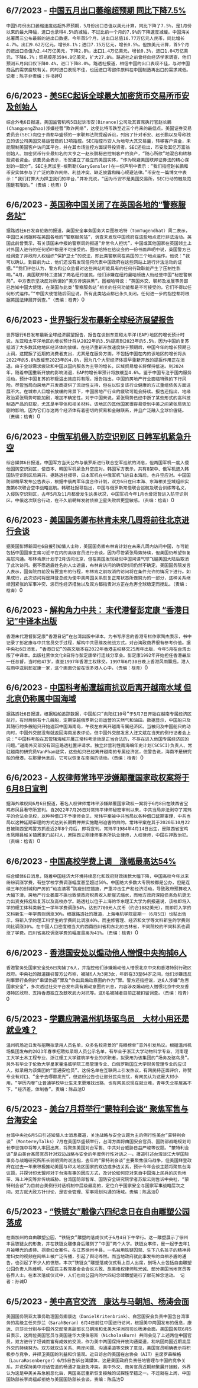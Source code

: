 
  ## 6/7/2023 - [中国五月出口萎缩超预期 同比下降7.5%](https://www.rfa.org/mandarin/Xinwen/st-06072023013415.html)
 ```中国5月份出口萎缩速度远超外界预期，5月份出口总值以美元计算，同比下降了7.5%，是1月份以来的最大降幅，进口也录得4.5%的减幅，不过比前一个月的7.9%的下降速度减缓。中国海关总署周三公布最新的进出口数据，今年首5个月，进出口总值16.77万亿元人民币，同比增长4.7%。出口9.62万亿元，增长8.1%；进口7.15万亿元，增长0.5%。但按美元计算，首5个月的进出口总值为2.44万亿美元，下降2.8%，出口1.4万亿美元，增长0.3%，进口1.04万亿美元，下降6.7%；贸易顺差3594.8亿美元，扩大27.8%。路透社之前曾经向经济学家调查，他们预测五月出口仅下降0.4%，进口下降8.0%。路透社报道，相信中国的出口表现不佳，与对中国商品的需求疲软有关。同时进口表现不佳，也因进口零部件原料在中国制造再出口的需求减低。记者：陈子非责编：许书婷```0
  ## 6/6/2023 - [美SEC起诉全球最大加密货币交易所币安及创始人](https://www.rfa.org/mandarin/Xinwen/10-06062023162325.html)
 ```综合外电6日报道，美国监管机构5日起诉币安(Binance)公司及其首席执行官赵长鹏(ChangpengZhao)涉嫌经营“欺诈网络”，这使比特币跌至近三个月来的最低点。美国证券交易委员会(SEC)向位于首都华盛顿的一家联邦法院提起诉讼，列出了针对币安、赵长鹏以及号称独立的该公司美国交易运营商的13项指控。SEC指控币安人为地夸大其交易量，转移客户资金，未能限制美国客户访问其平台，并在其市场监控方面误导投资者。SEC还指出，币安及其亿万富翁创始人、加密货币行业最知名的大亨之一赵长鹏秘密控制客户的资产，“随心所欲”地混合和转移投资者资金。该委员会表示，币安建立了独立的美国实体，“作为规避美国联邦证券法的精心谋划的一部分”。SEC主席加里·根斯勒(GaryGensler)在一份声明中表示：“我们指控赵长鹏和币安实体参与了广泛的欺诈网络、利益冲突、缺乏披露和精心规避法律。”币安在一篇博文中表示：“我们打算大力捍卫我们的平台，”并补充说，“因为币安不是美国交易所，SEC行动的触及范围是有限的。”（责编：梒青）```0
  ## 6/6/2023 - [英国称中国关闭了在英国各地的“警察服务站”](https://www.rfa.org/mandarin/Xinwen/9-06062023162129.html)
 ```据路透社6日发自伦敦的报道，英国安全事务国务大臣图根哈特（TomTugendhat）周二表示，中国已关闭据称在英国各地的“警察服务站”，调查未发现中国政府在这些地点进行非法活动。英国此前曾表示，有关该国未申报的警察局的报道“非常令人担忧”，中国或其他国家在英国领土上对外国人进行的任何恐吓都是不可接受的。图根哈特在给议会的一份书面声明中说，英国警方已经调查了非政府人权组织“保护卫士”的说法，即此类警察局在英国的三个地点运作。他说：“我可以确认，到目前为止，他们还没有发现任何代表中国政府在这些网站上进行非法活动的证据。”“我们评估认为，警方和公众监督对这些网站可能具有的任何行政职能产生了压制性影响。”4月，美国联邦特工逮捕了两名纽约居民，他们涉嫌在纽约曼哈顿唐人街经营中国“秘密警察局”。中方表示坚决反对所谓的“美方诽谤抹黑”。图根哈特说：“英国外交、联邦及发展事务部已告知中国大使馆，在英国与此类‘警察服务站’相关的任何功能都是不可接受的，它们不得以任何形式运作。”“中国大使馆随后回应说，所有此类站点都已永久关闭。任何进一步的指控都将根据英国法律展开调查。”（责编：梒青）```0
  ## 6/6/2023 - [世界银行发布最新全球经济展望报告](https://www.rfa.org/mandarin/Xinwen/8-06062023142844.html)
 ```世界银行6日发布最新全球经济展望报告，报告在谈到东亚和太平洋(EAP)地区的增长预计时说，东亚和太平洋地区的增长预计将从2022年的3.5%提高到2023年的5.5%，因为中国的复苏抵消了大多数其他地区经济体的放缓。在经济重新开放速度快于预期后，中国今年的增长预期已上调，这提振了近期的消费者支出，尤其是在服务方面。不包括中国在内的该地区的增长将从2022年的5.8%放缓至2023年的4.8%，因为几个大型经济体提早重新开放的提振作用正在消退。由于全球需求疲软和中国以国内服务为主导的增长，区域贸易增长将保持低迷。到2024年，随着中国重新开放的影响消退，EAP的增长率预计将放缓至4.6%。鉴于中国专注于国内服务活动，预计中国复苏的积极溢出效应将有限。报告指出，中国的房地产行业面临特殊的下行风险。尽管当局向房地产开发商提供了流动性支持，但在以恢复该行业健康的方式重组债务方面进展不大。在城市人口增长放缓的背景下，中国房地产行业的疲软可能会持续。报告还指出，地缘政治紧张局势可能加剧，增加不确定性。对于中国来说，紧张局势已经中断了某些形式的高科技制造产品的获取，尤其是半导体和相关材料。该地区的其他国家很容易受到中美之间紧张局势加剧的影响，因为它们与这两个经济体有着密切的贸易和金融联系，并且广泛融入全球价值链。（责编：梒青）```0
  ## 6/6/2023 - [中俄军机侵入防空识别区 日韩军机紧急升空](https://www.rfa.org/mandarin/Xinwen/7-06062023142134.html)
 ```综合媒体6日报道，中国军方当天公布与俄罗斯进行联合空军巡航的消息，但两国军机一度入侵他国防空识别区，使日本、韩国军机紧急升空应对。韩国军方表示，共有8架中、俄军机进入韩国防空识别区后离开。据路透社报导，日本军机在中俄军机飞进日本海后，也升空应对。中国国防部稍早发布公告表示，根据中俄两军年度合作计划，双方6日在日本海、东海相关空域组织实施第6次联合空中战略巡航。韩联社报导指出，中国与俄罗斯常借联合巡航及联合训练等名义，入侵防空识别区，去年5月及11月都曾发生这类状况，中国军机今年1月也曾短暂进入防空识别区。中俄这次联合行动，在不久前朝鲜发射侦察卫星失败后更显敏感。（责编：梒青）```0
  ## 6/6/2023 - [美国国务卿布林肯未来几周将前往北京进行会谈](https://www.rfa.org/mandarin/Xinwen/6-06062023123656.html)
 ```据美国彭博新闻社6日援引知情人士称，美国国务卿布林肯计划在未来几周内访问中国，与可能包括中国国家主席习近平在内的高级官员进行会谈，因为尽管紧张局势持续，但美国仍希望恢复高层沟通。布林肯原计划于2月访问北京，但在美国发现疑似中国间谍气球飞越美国大陆后取消了此次访问。据不愿透露姓名的人士透露，布林肯访问的确切时间仍然不确定。美国国务院发言人表示，国务院目前没有要宣布的行程，布林肯之前取消的访问将在条件允许的情况下进行。如果成行，此次访问将是拜登总统为使中美两国关系恢复正常状态所做努力的一部分，这种关系继续因紧张的军事冲突、惩罚性经济措施以及双方都指责对方正在危害全球稳定而搅乱。（责编：梒青）```0
  ## 6/6/2023 - [解构角力中共：  末代港督彭定康 “香港日记”中译本出版](https://www.rfa.org/mandarin/Xinwen/5-06062023120007.html)
 ```香港末代港督彭定康“香港日记”在台湾出版中译本。为书写序言的香港专栏作家陶杰表示，书中记录了彭定康与中共官员交手过程，解构中共思维及统战方式，对台湾政商界很有参考价值。据中央社6日消息，“香港日记”的英文版本在2022年香港主权移交25周年出版，今年5月在台湾出版了中译本。出版社黑体文化8日将与彭定康举行连线分享会。彭定康1992年开始担任香港最后一任总督，当时他47岁，直至1997年香港主权移交。1997年6月30日晚上香港风雨飘摇，港人在雨中送别彭定康一家，这个画面仍留在很多港人心中。（责编：梒青）```0
  ## 6/6/2023 - [中国科考船遭越南抗议后离开越南水域  但北京仍称属中国海域](https://www.rfa.org/mandarin/Xinwen/4-06062023115417.html)
 ```据路透社6日报道，根据船舶追踪数据，中国船只“向阳红10号”于5月7日开始在越南专属经济区航行，有时两侧有十几艘船，定期穿越俄罗斯公司运营的天然气和油田。数据显示，中国船只及其随行的多艘船只开始返回中国海南岛，午夜左右离开越南专属经济区。当被问及中国船只的动向时，中国外交部没有就返回海南发表评论。但中国外交部发言人汪文斌在当天的例行记者会上说：“中国科考船在其管辖海域开展正常科考活动是正当合法的，不存在进入他国专属经济区的问题。”越南外交部没有回应路透社置评请求。独立非营利性南海编年史计划(SCSCI)负责人、常驻越南的研究员VanPham证实，这些船只已经离开越南的专属经济区，但警告说，海南不是研究船的母港，在那里休息后，它可以恢复在南海的活动。（责编：梒青）```0
  ## 6/6/2023 - [人权律师常玮平涉嫌颠覆国家政权案将于6月8日宣判](https://www.rfa.org/mandarin/Xinwen/3-06062023105532.html)
 ```据海外维权网6月6日报道，著名人权律师常玮平涉嫌颠覆国家政权一案将于6月8日在陕西省宝鸡市凤县看守所宣判。自2022年7月26日对常玮平律师秘密审判以来，中共当局非法剥夺了常玮平的合法会见权，以种种借口不予律师会见，常玮平案被中共当局以各种借口延期审理，中共当局以这种延期审理的方式达到长期羁押并实施酷刑迫害的目的。常玮平案在其于2020年10月22日被陕西宝鸡警方抓走近2年8个月后，即将宣判。常玮平1984年4月14日出生，是陕西省宝鸡市凤翔县城关镇周家门前村人，原陕西立刚律师事务所执业律师，人权律师，中国在押政治犯。（责编：梒青）```0
  ## 6/6/2023 - [中国高校学费上调　涨幅最高达54%](https://www.rfa.org/mandarin/Xinwen/2-06062023105005.html)
 ```综合媒体6日消息，随着中国经济大环境持续恶化和政府财政拨款大幅下降，中国高校今年以来纷纷调涨学费，有些学校学费调涨幅度甚至超过50%。中国绝大多数大专院校都是公办，但是连续三年的封城和严厉的“动态清零”防疫封控措施，严重冲击生产和经济活动，导致政府预算收入大幅下滑，房地产行业萎靡不振也致使政府税费收入断崖式缩水，而地方政府深陷债务危机更无力出资支持疫后复苏以及高校办学。路透社以位于上海的华东理工大学为例报道说，该校即将入学的理工体科类新生一学年学费调涨54%，达到7700元人民币（约合1082美元），而即将入学的文科新生一年学费则调涨30%。根据路透社的报道，上海电机学院星期一（6月5日）也贴出告示，将新入学的理工科学生的学费同比调涨40%，而主修管理、经济和文学等文科新生的学费则同比调涨30%。在中国人口密度相当大的西南四川省和东北的吉林省，不同院校的不同科系也调涨了学费。四川省高校调涨学费的幅度最高为41%。（责编：梒青）```0
  ## 6/6/2023 - [香港国安处以煽动他人憎恨中央拘捕6人](https://www.rfa.org/mandarin/Xinwen/1-06062023104354.html)
 ```香港警务处国家安全处6日拘捕了6人，并指控他们涉嫌煽动他人憎恨北京中央和香港特别行政区政府。中央社的报道援引警方公布称，被捕6人为3男3女，年龄在33至64岁之间，他们涉嫌违反刑事罪行条例的“串谋伪造”罪及“作出具煽动意图的作为”罪。警方还指控说，这6人涉嫌“危害国家安全”，多次透过社交平台发布具有煽动意图的讯息，内容涉及煽动他人憎恨北京中央及香港特区政府、支持香港独立及鼓吹武力对抗等。这6名被捕者目前正被扣留调查。（责编：梒青）```0
  ## 6/5/2023 - [学霸应聘温州机场驱鸟员　大材小用还是就业难？](https://www.rfa.org/mandarin/Xinwen/10-06052023163626.html)
 ```温州机场近日发布招聘拟录用人员名单，众多名校背景的“亮眼榜单”意外引发热议。根据温州机场集团发布的2023年春季招聘拟录取人员公示名单，有毕业于浙江大学动物科学专业、河南理工大学土木工程专业、浙江理工大学建筑学专业的求职者，拟录用为该集团的“场务及驱鸟员”。另外有毕业于伦敦大学皇家霍洛威学院工商管理专业、白俄罗斯国立大学财务管理专业的应试人，拟录用为该集团的“普通安检员”。这份名单在互联网上引发热议，有网民持正面评价，称赞专业有对口、“金子去哪都发光”，但这份公告也让部分民众担忧，有网民认为这是大材小用，“学历内卷”让普通学校毕业生未来更难找出路，也有网民说现在就业难，青年失业率居高不下，“经济差，体制香”。责编：陈品洁```0
  ## 6/5/2023 - [美台7月将举行“蒙特利会谈” 聚焦军售与台海安全](https://www.rfa.org/mandarin/Xinwen/9-06052023162901.html)
 ```台湾中央社6月5日引述知情人士消息报道，关注战略与安全议题为主的例行性美台“蒙特利会谈”（MontereyTalks）7月在美国华盛顿举行，台湾方面将由国安会官员、国防部战略规划司长李世强中将等人率团出席，将聚焦美国对台军售、中共对台威胁日益严峻等议题。“蒙特利会谈”是由美台高层官员针对双边战略与安全的年度例行性对话之一。报道引述台湾淡江大学国际事务与战略研究所所长翁明贤的说法指，去年的“蒙特利会谈”主要聚焦俄乌战争，但美国拜登政府在过去一年来积极推动美国与印太地区国家的双边或多边关系，预计今年会谈主题将聚焦台海议题，并探讨印太盟邦对于台海有事的因应方式，及讨论如何应对来自中国海上民兵的灰色地带、海上冲突等非传统威胁。台湾国防部智库、国防安全研究院学者苏紫云则告诉中央社，“蒙特利会谈”为目前台美例行对话机制中层级最高的，定位介于国家安全与国家军事战略层次之间，双方就大政方针讨论，是安全管理、军事规划沟通的场域。责编：陈品洁```0
  ## 6/5/2023 - [“铁链女”雕像六四纪念日在自由雕塑公园落成](https://www.rfa.org/mandarin/Xinwen/sc-06052023155426.html)
 ```在南加州的自由雕塑公园，“铁链女”雕塑的落成仪式于6月4日下午举行。这一雕塑展示了徐州丰县铁链女的形象，并在铁链女雕像身后雕刻了“中国”两个大字。铁链女事件，是一起于去年1月被曝光的虐待、拐卖妇女案件。在江苏徐州丰县，一名被用铁链囚禁、生下八名孩子的精神异常妇女的视频在网络上被广泛传播，引起了舆论哗然。而当地政府就此事发布的自相矛盾的通告，也引起了不少人的愤怒。本次“铁链女”雕塑落成仪式有上百人出席，到场人士包括自由雕塑公园负责人陈维明、中国民主教育基金会会长方政、旅美维权律师陈光诚、部分美国当地官员等各界人士。在本次落成仪式中，人们也向公园内的六四纪念碑雕塑进行了献花悼念活动。 记者：孙诚```0
  ## 6/5/2023 - [美中高官交流　康达与马朝旭、杨涛会面](https://www.rfa.org/mandarin/Xinwen/8-06052023145928.html)
 ```美国国务院亚太事务助理国务卿康达（DanielKritenbrink）、白宫国安会负责中国含台湾事务的高级主任贝莎兰（SarahBeran）6月4日前往中国进行访问，根据美中两国发布的信息，康达、贝莎兰分别与中国外交部常务副部长马朝旭和北美大洋洲司司长杨涛会面。美国国务院6月5日表示，这两位美国官员与美国驻华大使伯恩斯（NicholasBurn）共同会见了上述两位中国官员，双方进行了坦诚而富有成效的交流，作为美中两国保持开放沟通渠道，和巩固两国近期高层外交的持续努力。双方就双边关系、两岸问题、沟通渠道等交换了意见，美国官员明确表示将积极参与竞争，并捍卫美国的利益和价值观。近日访台的美国在台协会（AIT）主席罗森柏格（LauraRosenberger）6月5日告诉台湾媒体，这是美国政府负责任地管理与中国的竞争关系，并说保持美中对话管道的畅通才能避免冲突。美中外交、商务官员近期频繁展开接触，外界认为这是中美关系急剧恶化后，两国高层重新恢复接触的试探性举措之一。不过就在上周，中国国防部长李尚福却拒绝与美国国防部长会谈。责编：陈品洁```0